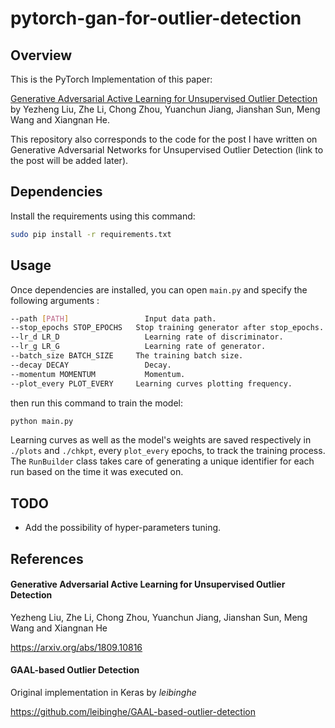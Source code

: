 # pytorch-gan-for-outlier-detection

## Overview

This is the PyTorch Implementation of this paper:

[Generative Adversarial Active Learning for Unsupervised Outlier Detection](https://arxiv.org/abs/1809.10816) by Yezheng Liu, Zhe Li, Chong Zhou, Yuanchun Jiang, Jianshan Sun, Meng Wang and Xiangnan He.

This repository also corresponds to the code for the post I have written on Generative Adversarial Networks for Unsupervised Outlier Detection (link to the post will be added later).

## Dependencies

Install the requirements using this command:

```bash
sudo pip install -r requirements.txt
```

## Usage

Once dependencies are installed, you can open `main.py` and specify the following arguments :

```bash
--path [PATH]         		  Input data path.
--stop_epochs STOP_EPOCHS   Stop training generator after stop_epochs.
--lr_d LR_D           		  Learning rate of discriminator.
--lr_g LR_G           		  Learning rate of generator.
--batch_size BATCH_SIZE     The training batch size.
--decay DECAY         		  Decay.
--momentum MOMENTUM   		  Momentum.
--plot_every PLOT_EVERY     Learning curves plotting frequency.
```
then run this command to train the model:

```bash
python main.py
```
Learning curves as well as the model's weights are saved respectively in `./plots` and `./chkpt`, every `plot_every` epochs, to track the training process. The `RunBuilder` class takes care of generating a unique identifier for each run based on the time it was executed on.

## TODO
- Add the possibility of hyper-parameters tuning.

## References

#### Generative Adversarial Active Learning for Unsupervised Outlier Detection

Yezheng Liu, Zhe Li, Chong Zhou, Yuanchun Jiang, Jianshan Sun, Meng Wang and Xiangnan He

https://arxiv.org/abs/1809.10816

#### GAAL-based Outlier Detection

Original implementation in Keras by *leibinghe*

https://github.com/leibinghe/GAAL-based-outlier-detection
